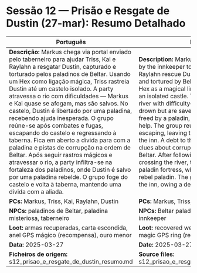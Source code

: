 # Sessão 12 — Prisão e Resgate de Dustin (27-mar): Resumo Detalhado

| Português                                                                                                                                                                                                                                                                                                                                                                                                                                                                                                                                                                                                                                                                                                                                                                                                                             | English                                                                                                                                                                                                                                                                                                                                                                                                                                                                                                                                                                                                                                                                                                                                                                                                                |
| ------------------------------------------------------------------------------------------------------------------------------------------------------------------------------------------------------------------------------------------------------------------------------------------------------------------------------------------------------------------------------------------------------------------------------------------------------------------------------------------------------------------------------------------------------------------------------------------------------------------------------------------------------------------------------------------------------------------------------------------------------------------------------------------------------------------------------------- | ---------------------------------------------------------------------------------------------------------------------------------------------------------------------------------------------------------------------------------------------------------------------------------------------------------------------------------------------------------------------------------------------------------------------------------------------------------------------------------------------------------------------------------------------------------------------------------------------------------------------------------------------------------------------------------------------------------------------------------------------------------------------------------------------------------------------- |
| **Descrição:** Markus chega via portal enviado pelo taberneiro para ajudar Triss, Kai e Raylahn a resgatar Dustin, capturado e torturado pelos paladinos de Beltar. Usando um Hex como ligação mágica, Triss rastreia Dustin até um castelo isolado. A party atravessa o rio com dificuldades — Markus e Kai quase se afogam, mas são salvos. No castelo, Dustin é libertado por uma paladina, recebendo ajuda inesperada. O grupo reúne-se após combates e fugas, escapando do castelo e regressando à taberna. Fica em aberto a dívida para com a paladina e pistas de corrupção na ordem de Beltar. Após seguir rastros mágicos e atravessar o rio, a party infiltra-se na fortaleza dos paladinos, onde Dustin é salvo por uma paladina rebelde. O grupo foge do castelo e volta à taberna, mantendo uma dívida com a aliada.<br> | **Description:** Markus arrives via portal sent by the innkeeper to help Triss, Kai, and Raylahn rescue Dustin, who was captured and tortured by Beltar’s paladins. Using a Hex as a magical link, Triss tracks Dustin to an isolated castle. The party crosses the river with difficulty—Markus and Kai nearly drown but are saved. In the castle, Dustin is freed by a paladin, receiving unexpected help. The group reunites after fighting and escaping, leaving the castle and returning to the inn. A debt to the paladin remains, as do clues about corruption within the Order of Beltar. After following magical tracks and crossing the river, the party infiltrates the paladin fortress, where Dustin is saved by a rebel paladin. The group flees and returns to the inn, owing a debt to their ally.<br> |
| **PCs:** Markus, Triss, Kai, Raylahn, Dustin                                                                                                                                                                                                                                                                                                                                                                                                                                                                                                                                                                                                                                                                                                                                                                                          | **PCs:** Markus, Triss, Kai, Raylahn, Dustin                                                                                                                                                                                                                                                                                                                                                                                                                                                                                                                                                                                                                                                                                                                                                                           |
| **NPCs:** paladinos de Beltar, paladina misteriosa, taberneiro                                                                                                                                                                                                                                                                                                                                                                                                                                                                                                                                                                                                                                                                                                                                                                        | **NPCs:** Beltar paladins, mysterious paladin, innkeeper                                                                                                                                                                                                                                                                                                                                                                                                                                                                                                                                                                                                                                                                                                                                                               |
| **Loot:** armas recuperadas, carta escondida, anel GPS mágico (recompensa), ouro menor                                                                                                                                                                                                                                                                                                                                                                                                                                                                                                                                                                                                                                                                                                                                                | **Loot:** recovered weapons, hidden letter, magic GPS ring (reward), minor gold                                                                                                                                                                                                                                                                                                                                                                                                                                                                                                                                                                                                                                                                                                                                        |
| **Data:** 2025-03-27                                                                                                                                                                                                                                                                                                                                                                                                                                                                                                                                                                                                                                                                                                                                                                                                                  | **Date:** 2025-03-27                                                                                                                                                                                                                                                                                                                                                                                                                                                                                                                                                                                                                                                                                                                                                                                                   |
| **Ficheiros de origem:** s12_prisao_e_resgate_de_dustin_resumo.md                                                                                                                                                                                                                                                                                                                                                                                                                                                                                                                                                                                                                                                                                                                                                                     | **Source files:** s12_prisao_e_resgate_de_dustin_resumo.md                                                                                                                                                                                                                                                                                                                                                                                                                                                                                                                                                                                                                                                                                                                                                             |
